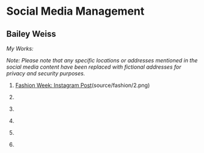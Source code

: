 # Social Media Management

## Bailey Weiss

*My Works:*

*Note: Please note that any specific locations or addresses mentioned in the social media content have been replaced with fictional addresses for privacy and security purposes.*

1. [Fashion Week: Instagram Post](source/fashion/1.png)(source/fashion/2.png)

2. [](source/)

3. [](source/)

4. [](source/)

5. [](source/)

6. [](source/)
